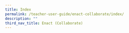 ```yaml
---
title: Index
permalink: /teacher-user-guide/enact-collaborate/index/
description: ""
third_nav_title: Enact (Collaborate)
---
```

